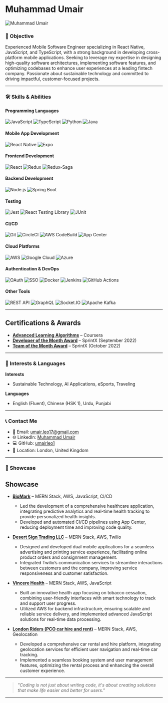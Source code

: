 # Muhammad Umair

![Muhammad Umair](https://avatars.githubusercontent.com/u/umairleo1?v=4)

### 🎯 Objective
Experienced Mobile Software Engineer specializing in React Native, JavaScript, and TypeScript, with a strong background in developing cross-platform mobile applications. Seeking to leverage my expertise in designing high-quality software architectures, implementing software features, and optimizing codebases to enhance user experiences at a leading fintech company. Passionate about sustainable technology and committed to driving impactful, customer-focused projects.

---

### 🛠️ Skills & Abilities

#### **Programming Languages**

![JavaScript](https://img.shields.io/badge/JavaScript-F7DF1E?style=flat&logo=javascript&logoColor=white)
![TypeScript](https://img.shields.io/badge/TypeScript-3178C6?style=flat&logo=typescript&logoColor=white)
![Python](https://img.shields.io/badge/Python-3776AB?style=flat&logo=python&logoColor=white)
![Java](https://img.shields.io/badge/Java-007396?style=flat&logo=java&logoColor=white)

#### **Mobile App Development**

![React Native](https://img.shields.io/badge/React_Native-20232A?style=flat&logo=react&logoColor=61DAFB)
![Expo](https://img.shields.io/badge/Expo-000020?style=flat&logo=expo&logoColor=white)

#### **Frontend Development**

![React](https://img.shields.io/badge/React-61DAFB?style=flat&logo=react&logoColor=black)
![Redux](https://img.shields.io/badge/Redux-764ABC?style=flat&logo=redux&logoColor=white)
![Redux-Saga](https://img.shields.io/badge/Redux_Saga-999999?style=flat&logo=redux-saga&logoColor=white)

#### **Backend Development**

![Node.js](https://img.shields.io/badge/Node.js-339933?style=flat&logo=node.js&logoColor=white)
![Spring Boot](https://img.shields.io/badge/Spring_Boot-6DB33F?style=flat&logo=spring-boot&logoColor=white)

#### **Testing**

![Jest](https://img.shields.io/badge/Jest-C21325?style=flat&logo=jest&logoColor=white)
![React Testing Library](https://img.shields.io/badge/React_Testing_Library-00DC82?style=flat&logo=testing-library&logoColor=black)
![JUnit](https://img.shields.io/badge/JUnit-25A162?style=flat&logo=junit&logoColor=white)

#### **CI/CD**

![Git](https://img.shields.io/badge/Git-F05032?style=flat&logo=git&logoColor=white)
![CircleCI](https://img.shields.io/badge/CircleCI-343434?style=flat&logo=circleci&logoColor=white)
![AWS CodeBuild](https://img.shields.io/badge/AWS_CodeBuild-232F3E?style=flat&logo=amazonaws&logoColor=white)
![App Center](https://img.shields.io/badge/App_Center-000000?style=flat&logo=appcenter&logoColor=white)

#### **Cloud Platforms**

![AWS](https://img.shields.io/badge/AWS-232F3E?style=flat&logo=amazonaws&logoColor=white)
![Google Cloud](https://img.shields.io/badge/Google_Cloud-4285F4?style=flat&logo=google-cloud&logoColor=white)
![Azure](https://img.shields.io/badge/Azure-0084FF?style=flat&logo=microsoft-azure&logoColor=white)

#### **Authentication & DevOps**

![OAuth](https://img.shields.io/badge/OAuth-000000?style=flat&logo=oauth&logoColor=white)
![SSO](https://img.shields.io/badge/SSO-5E3B8E?style=flat&logo=single-sign-on&logoColor=white)
![Docker](https://img.shields.io/badge/Docker-2496ED?style=flat&logo=docker&logoColor=white)
![Jenkins](https://img.shields.io/badge/Jenkins-D24939?style=flat&logo=jenkins&logoColor=white)
![GitHub Actions](https://img.shields.io/badge/GitHub_Actions-2088FF?style=flat&logo=github-actions&logoColor=white)

#### **Other Tools**

![REST API](https://img.shields.io/badge/REST_API-67B7D1?style=flat&logo=api&logoColor=white)
![GraphQL](https://img.shields.io/badge/GraphQL-E10098?style=flat&logo=graphql&logoColor=white)
![Socket.IO](https://img.shields.io/badge/Socket.IO-010001?style=flat&logo=socket.io&logoColor=white)
![Apache Kafka](https://img.shields.io/badge/Apache_Kafka-231F20?style=flat&logo=apache-kafka&logoColor=white)

---

## Certifications & Awards

- **[Advanced Learning Algorithms](https://www.coursera.org/account/accomplishments/verify/9D28SBBURTP2)** – Coursera
- **[Developer of the Month Award](https://www.linkedin.com/in/muhammad-umair-amin/overlay/1635528018078/single-media-viewer/?profileId=ACoAAC-ghtIBhaYoSa5zDF_ykitju_V8yLBxolc)** – SprintX (September 2022)
- **[Team of the Month Award](https://www.linkedin.com/in/muhammad-umair-amin/overlay/1635528016820/single-media-viewer/?profileId=ACoAAC-ghtIBhaYoSa5zDF_ykitju_V8yLBxolc)** – SprintX (October 2022)

---

### 🌱 Interests & Languages

**Interests**  
- Sustainable Technology, AI Applications, eSports, Traveling

**Languages**  
- English (Fluent), Chinese (HSK 1), Urdu, Punjabi

---

### 📞 Contact Me
- 📧 Email: [umair.leo17@gmail.com](mailto:umair.leo17@gmail.com)
- 🌐 LinkedIn: [Muhammad Umair](https://www.linkedin.com/in/muhammad-umair)
- 💻 GitHub: [umairleo1](https://github.com/umairleo1)
- 📍 Location: London, United Kingdom

---

### 📸 Showcase

## Showcase

- **[BioMark](https://apps.apple.com/my/app/hive-by-biomark/id1420019224)** – MERN Stack, AWS, JavaScript, CI/CD
  - Led the development of a comprehensive healthcare application, integrating predictive analytics and real-time health tracking to provide personalized health insights.
  - Developed and automated CI/CD pipelines using App Center, reducing deployment time and improving code quality.

- **[Desert Sign Trading LLC](https://desertsign.com/)** – MERN Stack, AWS, Twilio
  - Designed and developed dual mobile applications for a seamless advertising and printing service experience, facilitating online product orders and consignment management.
  - Integrated Twilio’s communication services to streamline interactions between customers and the company, improving service responsiveness and customer satisfaction.

- **[Vincere Health](https://apps.apple.com/us/app/vincere-health/id1529110962)** – MERN Stack, AWS, JavaScript
  - Built an innovative health app focusing on tobacco cessation, combining user-friendly interfaces with smart technology to track and support user progress.
  - Utilized AWS for backend infrastructure, ensuring scalable and reliable service delivery, and implemented advanced JavaScript solutions for real-time data processing.

- **[London Riders (PCO car hire and rent)](https://londonriders.co.uk/)** – MERN Stack, AWS, Geolocation
  - Developed a comprehensive car rental and hire platform, integrating geolocation services for efficient user navigation and real-time car tracking.
  - Implemented a seamless booking system and user management features, optimizing the rental process and enhancing the overall customer experience.

---

> *"Coding is not just about writing code, it's about creating solutions that make life easier and better for users."*

---

